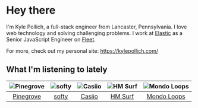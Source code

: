 # Hey there


I'm Kyle Pollich, a full-stack engineer from Lancaster, Pennsylvania. I love web technology and solving challenging problems.
I work at [Elastic](https://www.elastic.co/) as a Senior JavaScript Engineer on [Fleet](https://www.elastic.co/guide/en/fleet/current/fleet-overview.html).

For more, check out my personal site: https://kylepollich.com/

## What I'm listening to lately

<!-- begin artists -->
  |![Pinegrove](https://i.scdn.co/image/ab6761610000f17833dca482f170d638dde2cf30)|![softy](https://i.scdn.co/image/ab6761610000f1783ed26cd944be61cf5628f157)|![Casiio](https://i.scdn.co/image/ab6761610000f17869ab85a6fb28bf699c7794c7)|![HM Surf](https://i.scdn.co/image/ab6761610000f178c1105b865f1018cfc7df79d7)|![Mondo Loops](https://i.scdn.co/image/ab6761610000f1786aae04735317de43379b8ebe)|
  |:---:|:---:|:---:|:---:|:---:|
  |[Pinegrove](https://open.spotify.com/artist/2gbT6GPXMis0OAkZbEQCYB)|[softy](https://open.spotify.com/artist/0wcen0V8FgQu6xYupnZMbB)|[Casiio](https://open.spotify.com/artist/5zUSfxfP1NETZiaWt0Ui0a)|[HM Surf](https://open.spotify.com/artist/6TeBxtluBMQixZcKkJ3ZrB)|[Mondo Loops](https://open.spotify.com/artist/1XFN3VcuKr4tsTtQlRiTgK)|
<!-- end artists -->
